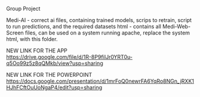 Group Project

Medi-AI - correct ai files, containing trained models, scrips to retrain, script to run predictions, and the required datasets
html - contains all Medi-Web-Screen files, can be used on a system running apache, replace the system html, with this folder.


NEW LINK FOR THE APP  
https://drive.google.com/file/d/1R-8P9fiIJr0YRT0u-q5Oo99z5z8qQMkb/view?usp=sharing  

NEW LINK FOR THE POWERPOINT
https://docs.google.com/presentation/d/1mrFoQ0newrFA6YqRo8NGn_jRXK1HJhFCftOuUoNgaP4/edit?usp=sharing
